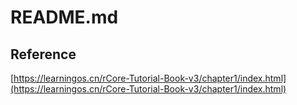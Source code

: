 # README.md

## Reference

[https://learningos.cn/rCore-Tutorial-Book-v3/chapter1/index.html](https://learningos.cn/rCore-Tutorial-Book-v3/chapter1/index.html)

